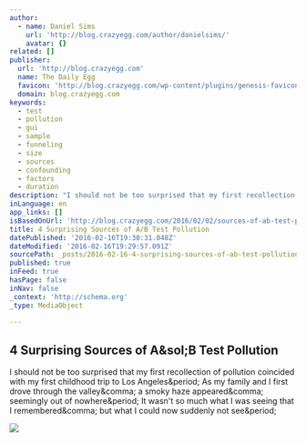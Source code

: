 ```yaml
---
author:
  - name: Daniel Sims
    url: 'http://blog.crazyegg.com/author/danielsims/'
    avatar: {}
related: []
publisher:
  url: 'http://blog.crazyegg.com'
  name: The Daily Egg
  favicon: 'http://blog.crazyegg.com/wp-content/plugins/genesis-favicon-uploader/favicons/favicon.ico'
  domain: blog.crazyegg.com
keywords:
  - test
  - pollution
  - gui
  - sample
  - funneling
  - size
  - sources
  - confounding
  - factors
  - duration
description: "I should not be too surprised that my first recollection of pollution coincided with my first childhood trip to Los Angeles. As my family and I first drove through the valley, a smoky haze appeared, seemingly out of nowhere. It wasn't so much what I was seeing that I remembered, but what I could now suddenly not see."
inLanguage: en
app_links: []
isBasedOnUrl: 'http://blog.crazyegg.com/2016/02/02/sources-of-ab-test-pollution/'
title: 4 Surprising Sources of A/B Test Pollution
datePublished: '2016-02-16T19:30:31.048Z'
dateModified: '2016-02-16T19:29:57.091Z'
sourcePath: _posts/2016-02-16-4-surprising-sources-of-ab-test-pollution.md
published: true
inFeed: true
hasPage: false
inNav: false
_context: 'http://schema.org'
_type: MediaObject

---
```

<article style=""><h1>4 Surprising Sources of A&amp;sol;B Test Pollution</h1><p>I should not be too surprised that my first recollection of pollution coincided with my first childhood trip to Los Angeles&amp;period; As my family and I first drove through the valley&amp;comma; a smoky haze appeared&amp;comma; seemingly out of nowhere&amp;period; It wasn't so much what I was seeing that I remembered&amp;comma; but what I could now suddenly not see&amp;period;</p><img src="http://ceblog.s3.amazonaws.com/wp-content/uploads/2016/02/4-surprising-sources-of-a-b-test-pollutions.jpg" /></article>